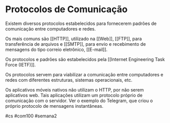 # Protocolos de Comunicação

Existem diversos protocolos estabelecidos para fornecerem padrões de comunicação entre computadores e redes.

Os mais comuns são [[HTTP]], utilizado na [[Web]], [[FTP]], para transferência de arquivos e [[SMTP]], para envio e recebimento de mensagens do tipo correio eletrônico, [[E-mail]].

Os protocolos e padrões são estabelecidos pela [[Internet Engineering Task Force (IETF)]].

Os protocolos servem para viabilizar a comunicação entre computadores e redes com diferentes estruturas, sistemas operacionais, etc.

Os aplicativos móveis nativos não utilizam o HTTP, por não serem aplicativos web. Tais aplicações utilizam um protocolo próprio de comunicação com o servidor. Ver o exemplo do Telegram, que criou o próprio protocolo de mensagens instantâneas.

#cs #com100 #semana2 

